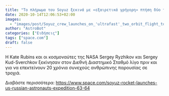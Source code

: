 ```yaml
---
title: "Το πλήρωμα του Soyuz ξεκινά με «εξαιρετικά γρήγορη» πτήση δύο τροχιών στο διαστημικό σταθμό"
date: 2020-10-14T12:06:53+02:00
images:
  - "images/post/Soyuz_crew_launches_on_'ultrafast'_two_orbit_flight_to_space_station.jpg"
author: "AstroBot"
categories: ["Ειδήσεις"]
tags: ["space.com"]
draft: false
---
```


Η Kate Rubins και οι κοσμοναύτες της NASA Sergey Ryzhikov και Sergey Kud-Sverchkov ξεκίνησαν στον Διεθνή Διαστημικό Σταθμό λίγο πριν και για να επεκτείνουν 20 χρόνια συνεχούς ανθρώπινης παρουσίας σε τροχιά.

Διαβάστε περισσότερα: https://www.space.com/soyuz-rocket-launches-us-russian-astronauts-expedition-63-64
